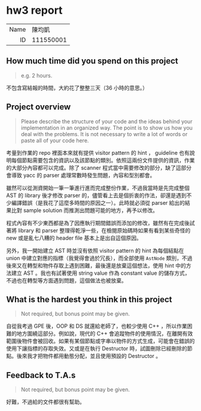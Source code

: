# hw3 report

|      |           |
| ---: | :-------- |
| Name | 陳均凱     |
|   ID | 111550001 |

## How much time did you spend on this project

> e.g. 2 hours.

不包含寫結報的時間，大約花了整整三天（36 小時的意思。）

## Project overview

> Please describe the structure of your code and the ideas behind your implementation in an organized way.
> The point is to show us how you deal with the problems. It is not necessary to write a lot of words or paste all of your code here.

考量到作業的 repo 裡面本來就有提供 visitor pattern 的 hint ， guideline 也有說明每個節點需要包含的資訊以及該節點的類別。依照這兩份文件提供的資訊，作業的大部分內容都可以完成。除了 scanner 程式當中需要修改的部分，缺了這部分會導致 yacc 的 parser 處理常數時發生問題，內容和型別都會。

雖然可以從測資開始一筆一筆進行進而完成整份作業，不過我當時是先完成整個 AST 的 library 後才修改 parser 的，儘管看上去是個折衷的作法，卻還是遇到不少編譯錯誤（是我花了這麼多時間的原因之一）。此時就必須從 parser 給出的結果比對 sample solution 而推測出問題可能的地方，再予以修改。

程式內容有不少東西都是為了因應執行期間錯誤而添加的修改，雖然有在完成後試著將 library 和 parser 整理得乾淨一些，在檢閱原始碼時如果有看到某些奇怪的 new 或是亂七八糟的 header file 基本上是出自這個原因。

另外，我一開始建立 AST 時並沒有依照 visitor pattern 的 hint 為每個結點在 union 中建立對應的指標（我覺得會過於冗長），而全部使用 `AstNode` 類別，不過後來又在轉型和物件存取上遇到困難，最後還是放棄這個想法，使用 hint 中的方法建立 AST 。我也有試著使用 string value 作為 constant value 的儲存方式，不過也在轉型等方面遇到問題，這個做法也被放棄。

## What is the hardest you think in this project

> Not required, but bonus point may be given.

自從我考過 GPE 後，OOP 和 DS 就還給老師了，也較少使用 C++ ，所以作業困難的地方圍繞這部分。例如說，現代的 C++ 會追蹤物件的使用情況，在離開有效範圍後物件會被回收。如果有某個節點或字串以物件的方式生成，可能會在錯誤的使用下讓指標的存取失效。又或是在執行 Destructor 時，試圖刪除已經刪除的節點。後來我才把物件都用動態分配，並且使用預設的 Destructor 。

## Feedback to T.A.s

> Not required, but bonus point may be given.

好難，不過給的文件都很有幫助。